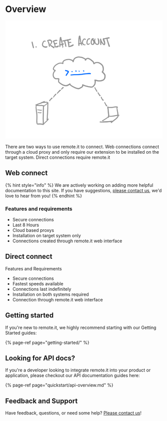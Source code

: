 # Overview

![](.gitbook/assets/create-animation.gif) 

There are two ways to use remote.it to connect. Web connections connect through a cloud proxy and only require our extension to be installed on the target system. Direct connections require remote.it

## Web connect

{% hint style="info" %}
We are actively working on adding more helpful documentation to this site. If you have suggestions, [please contact us](https://remot3it.zendesk.com), we'd love to hear from you!
{% endhint %}

### Features and requirements

* Secure connections
* Last 8 Hours
* Cloud based proxys
* Installation on target system only
* Connections created through remote.it web interface

## Direct connect

Features and Requirements

* Secure connections
* Fastest speeds available
* Connections last indefinitely
* Installation on both systems required
* Connection through remote.it web interface

## Getting started

If you're new to remote.it, we highly recommend starting with our Getting Started guides:

{% page-ref page="getting-started/" %}

## Looking for API docs?

If you're a developer looking to integrate remote.it into your product or application, please checkout our API documentation guides here:

{% page-ref page="quickstart/api-overview.md" %}

## Feedback and Support

Have feedback, questions, or need some help? [Please contact us](https://remot3it.zendesk.com)!



